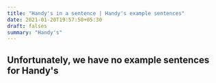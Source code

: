 ```yaml
---
title: "Handy's in a sentence | Handy's example sentences"
date: 2021-01-20T19:57:50+05:30
draft: falses
summary: "Handy's"
---
```

## Unfortunately, we have no example sentences for Handy's                 
